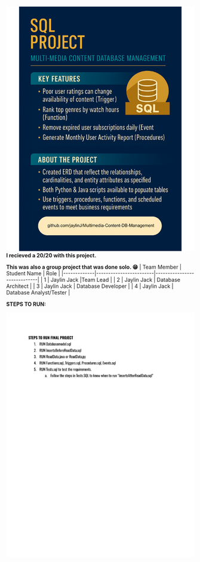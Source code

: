 ![Project Flyer](Flyer.png-1.png)
**I recieved a 20/20 with this project.** 

**This was also a group project that was done solo. 😁**
| Team Member | Student Name           | Role                    |
|-------------|------------------------|-----------------------------|
| 1           |        Jaylin Jack     |Team Lead               |
| 2           |     Jaylin Jack        |    Database Architect      |
| 3           |        Jaylin Jack     |         Database Developer      |
| 4           |            Jaylin Jack |     Database Analyst/Tester |

**STEPS TO RUN:**

![Project Flyer](Final_Project_Steps-1.png)
